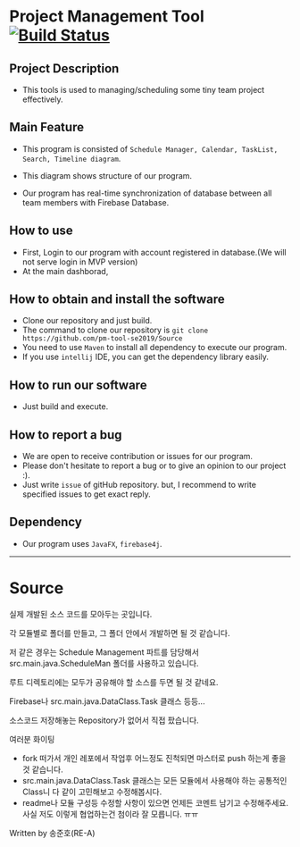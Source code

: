 # Project Management Tool [![Build Status](https://travis-ci.org/pm-tool-se2019/Source.svg?branch=master)](https://travis-ci.org/pm-tool-se2019/Source)
## Project Description
 * This tools is used to managing/scheduling some tiny team project effectively.

## Main Feature
 * This program is consisted of `Schedule Manager, Calendar, TaskList, Search, Timeline diagram`.
 * This diagram shows structure of our program.


 * Our program has real-time synchronization of database between all team members with Firebase Database.

## How to use
 * First, Login to our program with account registered in database.(We will not serve login in MVP version)
 * At the main dashborad,

## How to obtain and install the software
 * Clone our repository and just build.
 * The command to clone our repository is
 ```git clone https://github.com/pm-tool-se2019/Source```
 * You need to use `Maven` to install all dependency to execute our program.
 * If you use `intellij` IDE, you can get the dependency library easily.

## How to run our software
 * Just build and execute.

## How to report a bug
 * We are open to receive contribution or issues for our program.
 * Please don't hesitate to report a bug or to give an opinion to our project :).
 * Just write `issue` of gitHub repository. but, I recommend to write specified issues to get exact reply.

## Dependency
 * Our program uses `JavaFX`, `firebase4j`.


----

# Source
실제 개발된 소스 코드를 모아두는 곳입니다.

각 모듈별로 폴더를 만들고, 그 폴더 안에서 개발하면 될 것 같습니다.

저 같은 경우는 Schedule Management 파트를 담당해서 src.main.java.ScheduleMan 폴더를 사용하고 있습니다.

루트 디렉토리에는 모두가 공유해야 할 소스를 두면 될 것 같네요.

Firebase나 src.main.java.DataClass.Task 클래스 등등...

소스코드 저장해놓는 Repository가 없어서 직접 팠습니다.


여러분 화이팅


* fork 떠가서 개인 레포에서 작업후 어느정도 진척되면 마스터로 push 하는게 좋을 것 같습니다.
* src.main.java.DataClass.Task 클래스는 모든 모듈에서 사용해야 하는 공통적인 Class니 다 같이 고민해보고 수정해봅시다.
* readme나 모듈 구성등 수정할 사항이 있으면 언제든 코멘트 남기고 수정해주세요. 사실 저도 이렇게 협업하는건 첨이라 잘 모릅니다. ㅠㅠ

Written by 송준호(RE-A)
